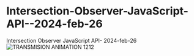 # Intersection-Observer-JavaScript-API--2024-feb-26
Intersection Observer JavaScript API- 2024-feb-26
![TRANSMISION ANIMATION 1212](https://github.com/ravinath93/Intersection-Observer-JavaScript-API--2024-feb-26/assets/143611757/80e88e8c-f900-4156-8f6b-cbc34f7ff007)
